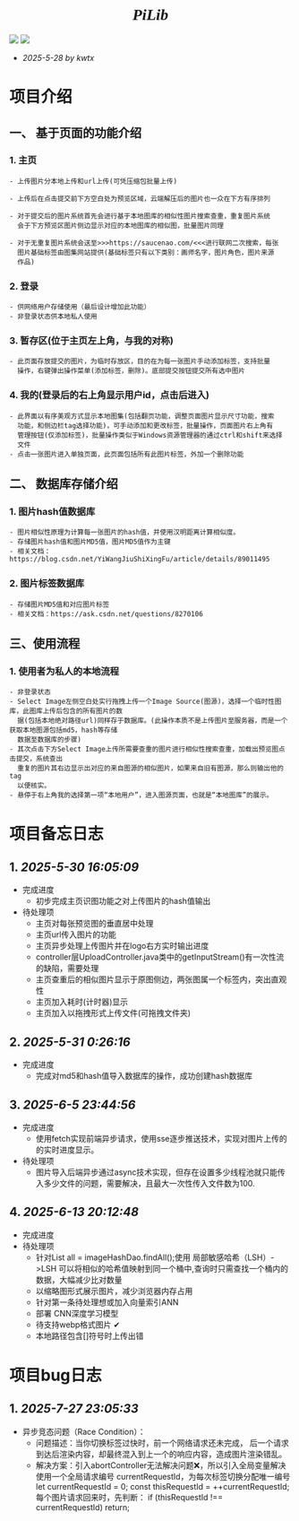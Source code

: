 # <div style="text-align: center;font-family: r">*PiLib*</div>

[![](https://img.shields.io/badge/项目地址-pic_web-blue.svg)](https://github.com/2775117504/pic_web)
![](https://img.shields.io/badge/language-java-orange.svg)

- *2025-5-28 by kwtx*
#  项目介绍
## 一、 基于页面的功能介绍
### 1. 主页
    - 上传图片分本地上传和url上传(可凭压缩包批量上传)

    - 上传后在点击提交前下方空白处为预览区域，云端解压后的图片也一众在下方有序排列

    - 对于提交后的图片系统首先会进行基于本地图库的相似性图片搜索查重，重复图片系统
      会于下方预览区图片侧边显示对应的本地图库的相似图，批量图片同理

    - 对于无重复图片系统会送至>>>https://saucenao.com/<<<进行联网二次搜索，每张
      图片基础标签由图集网站提供(基础标签只有以下类别：画师名字，图片角色，图片来源
      作品)

### 2. 登录
    - 供网络用户存储使用（最后设计增加此功能）
    - 非登录状态供本地私人使用

### 3. 暂存区(位于主页左上角，与我的对称)
    - 此页面存放提交的图片，为临时存放区，目的在为每一张图片手动添加标签，支持批量
      操作，右键弹出操作菜单(添加标签，删除)。底部提交按钮提交所有选中图片

### 4. 我的(登录后的右上角显示用户id，点击后进入)
    - 此界面以有序美观方式显示本地图集(包括翻页功能，调整页面图片显示尺寸功能，搜索
      功能，和侧边栏tag选择功能)，可手动添加和更改标签，批量操作，页面图片右上角有
      管理按钮(仅添加标签)，批量操作类似于Windows资源管理器的通过ctrl和shift来选择
      文件
    - 点击一张图片进入单独页面，此页面包括所有此图片标签，外加一个删除功能

## 二、 数据库存储介绍

### 1. 图片hash值数据库 
    - 图片相似性原理为计算每一张图片的hash值，并使用汉明距离计算相似度。
    - 存储图片hash值和图片MD5值，图片MD5值作为主键
    - 相关文档：https://blog.csdn.net/YiWangJiuShiXingFu/article/details/89011495

### 2. 图片标签数据库
    - 存储图片MD5值和对应图片标签
    - 相关文档：https://ask.csdn.net/questions/8270106

## 三、使用流程
### 1. 使用者为私人的本地流程
    - 非登录状态
    - Select Image左侧空白处实行拖拽上传一个Image Source(图源)，选择一个临时性图库，此图库上传后包含的所有图片的数
      据(包括本地绝对路径url)同样存于数据库。(此操作本质不是上传图片至服务器，而是一个获取本地图源包括md5，hash等存储
      数据至数据库的步骤)
    - 其次点击下方Select Image上传所需要查重的图片进行相似性搜索查重，加载出预览图点击提交，系统查出
      重复的图片其右边显示出对应的来自图源的相似图片，如果来自旧有图源，那么则输出他的tag
      以便核实。
    - 悬停于右上角我的选择第一项“本地用户”，进入图源页面，也就是“本地图库”的展示。
      

#  项目备忘日志
## 1. *2025-5-30 16:05:09*
- 完成进度
  - 初步完成主页识图功能之对上传图片的hash值输出
- 待处理项
  - 主页对每张预览图的垂直居中处理
  - 主页url传入图片的功能
  - 主页异步处理上传图片并在logo右方实时输出进度
  -  controller层UploadController.java类中的getInputStream()有一次性流的缺陷，需要处理
  - 主页查重后的相似图片显示于原图侧边，两张图属一个标签内，突出直观性
  - 主页加入耗时(计时器)显示
  - 主页加入以拖拽形式上传文件(可拖拽文件夹)
## 2. *2025-5-31 0:26:16*
- 完成进度
  - 完成对md5和hash值导入数据库的操作，成功创建hash数据库
## 3. *2025-6-5 23:44:56*
- 完成进度
  - 使用fetch实现前端异步请求，使用sse逐步推送技术，实现对图片上传的的实时进度显示。
- 待处理项
  - 图片导入后端异步通过async技术实现，但存在设置多少线程池就只能传入多少文件的问题，需要解决，且最大一次性传入文件数为100.
## 4. *2025-6-13 20:12:48*
- 完成进度
- 待处理项
  - 针对List<ImageHashEntity> all = imageHashDao.findAll();使用 局部敏感哈希（LSH）->LSH 可以将相似的哈希值映射到同一个桶中,查询时只需查找一个桶内的数据，大幅减少比对数量
  - 以缩略图形式展示图片，减少浏览器内存占用 
  - 针对第一条待处理想或加入向量索引ANN
  - 部署 CNN深度学习模型
  - 待支持webp格式图片 ✔ 
  - 本地路径包含[]符号时上传出错

#  项目bug日志
## 1. *2025-7-27 23:05:33*
- 异步竞态问题（Race Condition）：
  - 问题描述：当你切换标签过快时，前一个网络请求还未完成，
  后一个请求到达后渲染内容，却最终混入到上一个的响应内容，造成图片渲染错乱。
  - 解决方案：引入abortController无法解决问题❌，所以引入全局变量解决
            使用一个全局请求编号 currentRequestId，为每次标签切换分配唯一编号
            let currentRequestId = 0;
            const thisRequestId = ++currentRequestId;
            每个图片请求回来时，先判断：
            if (thisRequestId !== currentRequestId) return;
            



